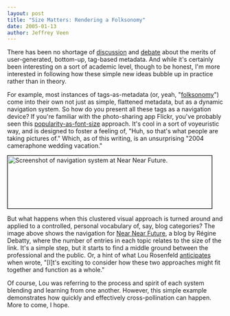 ```yaml
---
layout: post
title: "Size Matters: Rendering a Folksonomy"
date: 2005-01-13
author: Jeffrey Veen
---
```

There has been no shortage of <a href="http://www.adaptivepath.com/publications/essays/archives/000361.php">discussion</a> and <a href="http://falsepositives.blogspot.com/2005/01/folksonomies-on-slashdot-revised.html">debate</a> about the merits of user-generated, bottom-up, tag-based metadata. And while it's certainly been interesting on a sort of academic level, though to be honest, I'm more interested in following how these simple new ideas bubble up in practice rather than in theory.

For example, most instances of tags-as-metadata (or, yeah, "<a href="http://www.vanderwal.net/random/category.php?cat=153">folksonomy</a>") come into their own not just as simple, flattened metadata, but as a dynamic navigation system. So how do you present all these tags as a navigation device? If you're familiar with the photo-sharing app Flickr, you've probably seen this <a href="http://flickr.com/photos/tags/">popularity-as-font-size</a> approach. It's cool in a sort of voyeuristic way, and is designed to foster a feeling of, "Huh, so that's what people are taking pictures of." Which, as of this writing, is an unsurprising "2004 cameraphone wedding vacation."

<a href="R&eacute;gine Debatty"><img src="http://veen.com/jeff/images/tags-in-blog.jpg" width="476" height="123" style="border: 1px solid black" alt="Screenshot of navigation system at Near Near Future." /></a>

But what happens when this clustered visual approach is turned around and applied to a controlled, personal vocabulary of, say, blog categories? The image above shows the navigation for <a href="http://www.we-make-money-not-art.com/">Near Near Future</a>, a blog by R&eacute;gine Debatty, where the number of entries in each topic relates to the size of the link. It's a simple step, but it starts to find a middle ground between the professional and the public. Or, a hint of what Lou Rosenfeld <a href="http://louisrosenfeld.com/home/bloug_archive/000330.html">anticipates</a> when wrote, "[I]t's exciting to consider how these two approaches might fit together and function as a whole."

Of course, Lou was referring to the process and spirit of each system blending and learning from one another. However, this simple example demonstrates how quickly and effectively cross-pollination can happen. More to come, I hope.
